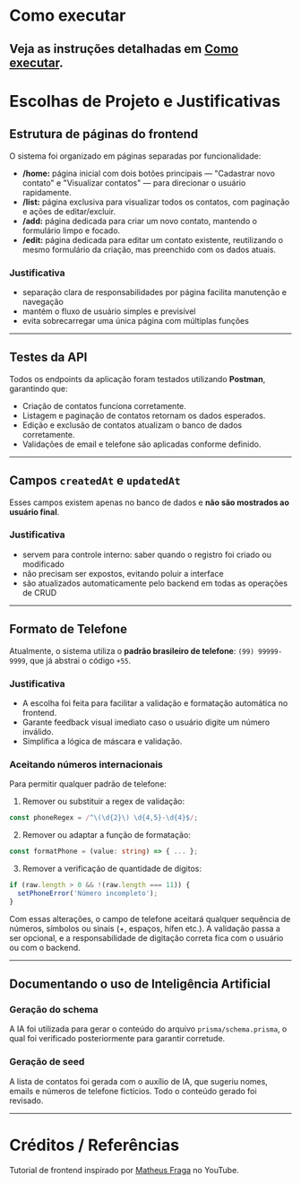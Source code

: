 # Como executar

## Veja as instruções detalhadas em [Como executar](como_executar.md).

# Escolhas de Projeto e Justificativas

## Estrutura de páginas do frontend

O sistema foi organizado em páginas separadas por funcionalidade:

- **/home:** página inicial com dois botões principais — "Cadastrar novo contato" e "Visualizar contatos" — para direcionar o usuário rapidamente.
- **/list:** página exclusiva para visualizar todos os contatos, com paginação e ações de editar/excluir.
- **/add:** página dedicada para criar um novo contato, mantendo o formulário limpo e focado.
- **/edit:** página dedicada para editar um contato existente, reutilizando o mesmo formulário da criação, mas preenchido com os dados atuais.

### Justificativa

- separação clara de responsabilidades por página facilita manutenção e navegação
- mantém o fluxo de usuário simples e previsível
- evita sobrecarregar uma única página com múltiplas funções

---

## Testes da API

Todos os endpoints da aplicação foram testados utilizando **Postman**, garantindo que:

- Criação de contatos funciona corretamente.
- Listagem e paginação de contatos retornam os dados esperados.
- Edição e exclusão de contatos atualizam o banco de dados corretamente.
- Validações de email e telefone são aplicadas conforme definido.

---

## Campos `createdAt` e `updatedAt`

Esses campos existem apenas no banco de dados e **não são mostrados ao usuário final**.

### Justificativa

- servem para controle interno: saber quando o registro foi criado ou modificado
- não precisam ser expostos, evitando poluir a interface
- são atualizados automaticamente pelo backend em todas as operações de CRUD

---

## Formato de Telefone

Atualmente, o sistema utiliza o **padrão brasileiro de telefone**: `(99) 99999-9999`, que já abstrai o código `+55`.

### Justificativa

- A escolha foi feita para facilitar a validação e formatação automática no frontend.
- Garante feedback visual imediato caso o usuário digite um número inválido.
- Simplifica a lógica de máscara e validação.

### Aceitando números internacionais

Para permitir qualquer padrão de telefone:

1. Remover ou substituir a regex de validação:

```ts
const phoneRegex = /^\(\d{2}\) \d{4,5}-\d{4}$/;
```

2. Remover ou adaptar a função de formatação:

```ts
const formatPhone = (value: string) => { ... };
```

3. Remover a verificação de quantidade de dígitos:

```ts
if (raw.length > 0 && !(raw.length === 11)) {
  setPhoneError('Número incompleto');
}
```

Com essas alterações, o campo de telefone aceitará qualquer sequência de números, símbolos ou sinais (+, espaços, hífen etc.). A validação passa a ser opcional, e a responsabilidade de digitação correta fica com o usuário ou com o backend.

---

## Documentando o uso de Inteligência Artificial

### Geração do schema

A IA foi utilizada para gerar o conteúdo do arquivo `prisma/schema.prisma`, o qual foi verificado posteriormente para garantir corretude.

### Geração de seed

A lista de contatos foi gerada com o auxílio de IA, que sugeriu nomes, emails e números de telefone fictícios. Todo o conteúdo gerado foi revisado.

---

# Créditos / Referências

Tutorial de frontend inspirado por [Matheus Fraga](https://www.youtube.com/watch?v=JlYrbEBZ3PE) no YouTube.
